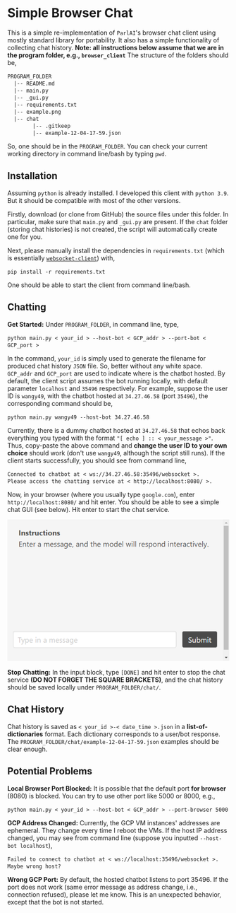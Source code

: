 # __Simple Browser Chat__
This is a simple re-implementation of `ParlAI`'s browser chat client using mostly standard library for portability. It also has a simple functionality of collecting chat history. __Note: all instructions below assume that we are in the program folder, e.g., `browser_client`__ The structure of the folders should be,
```
PROGRAM_FOLDER
  |-- README.md
  |-- main.py
  |-- _gui.py
  |-- requirements.txt
  |-- example.png
  |-- chat
        |-- .gitkeep
        |-- example-12-04-17-59.json
```
So, one should be in the `PROGRAM_FOLDER`. You can check your current working directory in command line/bash by typing `pwd`.

## __Installation__
Assuming `python` is already installed. I developed this client with `python 3.9`. But it should be compatible with most of the other versions.

Firstly, download (or clone from GitHub) the source files under this folder. In particular, make sure that `main.py` and `_gui.py` are present. If the `chat` folder (storing chat histories) is not created, the script will automatically create one for you.

Next, please manually install the dependencies in `requirements.txt` (which is essentially [`websocket-client`](https://websocket-client.readthedocs.io/en/latest/installation.html)) with,
```
pip install -r requirements.txt
```
One should be able to start the client from command line/bash.

## __Chatting__
__Get Started:__ Under `PROGRAM_FOLDER`, in command line, type,
```
python main.py < your_id > --host-bot < GCP_addr > --port-bot < GCP_port >
```
In the command, `your_id` is simply used to generate the filename for produced chat history `JSON` file. So, better without any white space. `GCP_addr` and `GCP_port` are used to indicate where is the chatbot hosted. By default, the client script assumes the bot running locally, with default parameter `localhost` and `35496` respectively. For example, suppose the user ID is `wangy49`, with the chatbot hosted at `34.27.46.58` (port `35496`), the corresponding command should be,
```
python main.py wangy49 --host-bot 34.27.46.58
```
Currently, there is a dummy chatbot hosted at `34.27.46.58` that echos back everything you typed with the format `"[ echo ] :: < your_message >"`. Thus, copy-paste the above command and __change the user ID to your own choice__ should work (don't use `wangy49`, although the script still runs). If the client starts successfully, you should see from command line,
```
Connected to chatbot at < ws://34.27.46.58:35496/websocket >.
Please access the chatting service at < http://localhost:8080/ >.
```
Now, in your browser (where you usually type `google.com`), enter `http://localhost:8080/` and hit enter. You should be able to see a simple chat GUI (see below). Hit enter to start the chat service. 

![example-gui](example.png) 

__Stop Chatting:__ In the input block, type `[DONE]` and hit enter to stop the chat service __(DO NOT FORGET THE SQUARE BRACKETS)__, and the chat history should be saved locally under `PROGRAM_FOLDER/chat/`.

## __Chat History__
Chat history is saved as `< your_id >-< date_time >.json` in a __list-of-dictionaries__ format. Each dictionary corresponds to a user/bot response. The `PROGRAM_FOLDER/chat/example-12-04-17-59.json` examples should be clear enough.

## __Potential Problems__
__Local Browser Port Blocked:__ It is possible that the default port __for browser__ (8080) is blocked. You can try to use other port like 5000 or 8000, e.g.,
```
python main.py < your_id > --host-bot < GCP_addr > --port-browser 5000
```

__GCP Address Changed:__ Currently, the GCP VM instances' addresses are ephemeral. They change every time I reboot the VMs. If the host IP address changed, you may see from command line (suppose you inputted `--host-bot localhost`),
```
Failed to connect to chatbot at < ws://localhost:35496/websocket >. Maybe wrong host?
```

__Wrong GCP Port:__ By default, the hosted chatbot listens to port 35496. If the port does not work (same error message as address change, i.e., connection refused), please let me know. This is an unexpected behavior, except that the bot is not started.
